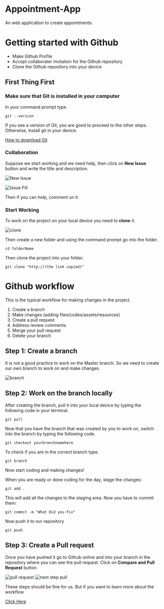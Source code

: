 # Appointment-App
An web application to create appointments.

# Getting started with Github

* Make Github Profile
* Accept collaborater invitation for the Github repository
* Clone the Github repository into your device

## First Thing First

### Make sure that Git is installed in your computer

In your command prompt type
 ```
 git --version 
 ```
 If you see a version of Git, you are good to proceed to the other steps. Otherwise, install git in your device.
 
 [How to download Git](https://github.com/git-guides/install-git)
 
 ### Collaboration
 
 Suppose we start working and we need help, then click on **New Issue** button and write the title and description.
 
 ![New Issue](https://dev-to-uploads.s3.amazonaws.com/uploads/articles/rasnvg01wtaxt35p4oa8.png)
 
 ![Issue Fill](https://dev-to-uploads.s3.amazonaws.com/uploads/articles/mgf8tpr35i1dbzpnno2l.png)
 
 Then if you can help, comment on it.
 
 ### Start Working
 
 To work on the project on your local device you need to **clone** it.
 
 ![clone](https://user-images.githubusercontent.com/60019004/173660317-379077c8-396c-4ce9-b4ba-fb96e9e75bf3.png)
 
 Then create a new folder and using the command prompt go into the folder.
 
 ```
 cd folderName
 ```
 
 Then clone the project into your folder.
 ```
 git clone "http://(the link copied)"
 ```
 
# Github workflow

This is the typical workflow for making changes in the project.

1. Create a branch
2. Make changes (adding files/codes/assets/resources)
3. Create a pull request
4. Address review comments
5. Merge your pull request
6. Delete your branch

## Step 1: Create a branch

It is not a good practice to work on the Master branch. So we need to create our own branch to work on and make changes. 

![branch](https://dev-to-uploads.s3.amazonaws.com/uploads/articles/f6yne1wb24kctulcw654.png)

## Step 2: Work on the branch locally

After creating the branch, pull it into your local device by typing the following code in your terminal.

```
git pull
```

Now that you have the branch that was created by you to work on, switch into the branch by typing the following code.

```
git checkout yourbranchnamehere
```
To check if you are in the correct branch type.
```
git branch
```
Now start coding and making changes! 

When you are ready or done coding for the day, stage the changes:
```
git add .
```
This will add all the changes to the staging area. Now you have to commit them:
```
git commit -m "What Did you Fix"
```
Now push it to our repository
```
git push
```
## Step 3: Create a Pull request

Once you have pushed it go to Github online and into your branch in the repository where you can see the pull request. Click on **Compare and Pull Request** button

![pull request](https://dev-to-uploads.s3.amazonaws.com/uploads/articles/spgnh14xpr1wnqlis2k3.png)
![next step pull](https://dev-to-uploads.s3.amazonaws.com/uploads/articles/9nsmrf4fbqloojq41tk0.png)

These steps should be fine for us. But if you want to learn more about the workflow

[Click Here](https://www.freecodecamp.org/news/how-to-use-git-and-github-in-a-team-like-a-pro/)
